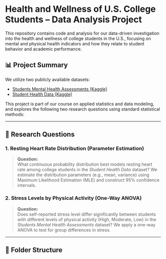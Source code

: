 # Health and Wellness of U.S. College Students – Data Analysis Project

This repository contains code and analysis for our data-driven investigation into the health and wellness of college students in the U.S., focusing on mental and physical health indicators and how they relate to student behavior and academic performance.

## 📊 Project Summary

We utilize two publicly available datasets:

- [Students Mental Health Assessments (Kaggle)](https://www.kaggle.com/datasets/sonia22222/students-mental-health-assessments)
- [Student Health Data (Kaggle)](https://www.kaggle.com/datasets/ziya07/student-health-data)

This project is part of our course on applied statistics and data modeling, and explores the following two research questions using standard statistical methods:

---

## 🧠 Research Questions

### 1. Resting Heart Rate Distribution (Parameter Estimation)

> **Question:**  
What continuous probability distribution best models resting heart rate among college students in the *Student Health Data* dataset? We estimate the distribution parameters (e.g., mean, variance) using Maximum Likelihood Estimation (MLE) and construct 95% confidence intervals.

### 2. Stress Levels by Physical Activity (One-Way ANOVA)

> **Question:**  
Does self-reported stress level differ significantly between students with different levels of physical activity (High, Moderate, Low) in the *Students Mental Health Assessments* dataset? We apply a one-way ANOVA to test for group differences in stress.

---

## 📁 Folder Structure

